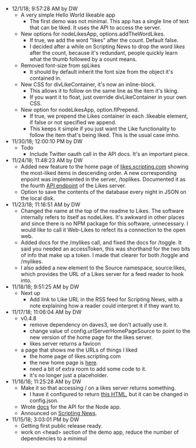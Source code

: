 * 12/1/18; 9:57:28 AM by DW   * A very simple Hello World likeable app      * The first demo was not minimal. This app has a single line of text that can be liked. It uses the API to access the server.    * New options for nodeLikesApp, options.addTheWordLikes.      * If true, we add the word "likes" after the count. Default false.      * I decided after a while on Scripting News to drop the word <i>likes</i> after the count, because it's redundant, people quickly learn what the thumb followed by a count means.    * Removed font-size from spLikes      * It should by default inherit the font size from the object it's contained in.    * New CSS for divLikeContainer, it's now an inline-block.      * This allows it to follow on the same line as the item it's liking.       * If you want it to float, just override divLikeContainer in your own CSS.    * New option for nodeLikesApp, option.flPrepend.       * If true, we prepend the Likes container in each .likeable element, if false or not specified we append.       * This keeps it simple if you just want the Like functionality to follow the item that's being liked. This is the usual case imho.* 11/30/18; 12:00:10 PM by DW   * Todo      * Include Twitter oauth call in the API docs. It's an important piece. * 11/24/18; 11:48:23 AM by DW   * Added new feature to the home page of <a href="http://likes.scripting.com/">likes.scripting.com</a> showing the most-liked items in descending order. A new corresponding enpoint was implemented in the server, /toplikes. Documented it as the fourth <a href="https://github.com/scripting/likes#api-for-the-node-app">API endpoint</a> of the Likes server.   * Option to save the contents of the database every night in JSON on the local disk.* 11/23/18; 11:16:51 AM by DW   * Changed the name at the top of the readme to Likes. The software internally refers to itself as nodeLikes. It's awkward in other places and since there is no NPM package for this software, unnecessary. I would like to call it Web-Likes to refect its a connection to the open web.   * Added docs for the /mylikes call, and fixed the docs for /toggle. It said you needed an accessToken, this was shorthand for the two bits of info that make up a token. I made that clearer for both /toggle and /mylikes.   * I also added a new element to the Source namespace, source:likes, which provides the URL of a Likes server for a feed reader to hook into.* 11/18/18; 9:51:25 AM by DW   * Next up      * Add link to Like URL in the RSS feed for Scripting News, with a note explaining how a reader could interpret it if they want to.* 11/17/18; 11:06:04 AM by DW   * v0.4.8      * remove dependency on daves3, we don't actually use it.      * change value of config.urlServerHomePageSource to point to the new version of the home page for the likes server.       * likes server returns a favicon   * a page that shows me the URLs of things I liked      * the home page of likes.scripting.com      * the new home page is <a href="http://scripting.com/code/nodelikes/serverhomepage/">here</a>.       * need a bit of extra room to add some code to it.       * it's no longer just a placeholder.* 11/16/18; 11:25:28 AM by DW   * Make it so that accessing / on a likes server returns something.        * I have it configured to return <a href="http://scripting.com/code/nodelikes/myhomepage.html">this HTML</a>, but it can be changed in config.json.   * Wrote <a href="https://github.com/scripting/likes#api-for-the-node-app">docs</a> for the API for the Node app.   * Announced on <a href="http://scripting.com/2018/11/16.html">Scripting News</a>.* 11/15/18; 3:03:01 PM by DW   * Getting first public release ready.   * work on &lt;head> section of the demo app, reduce the number of dependencies to a minimul